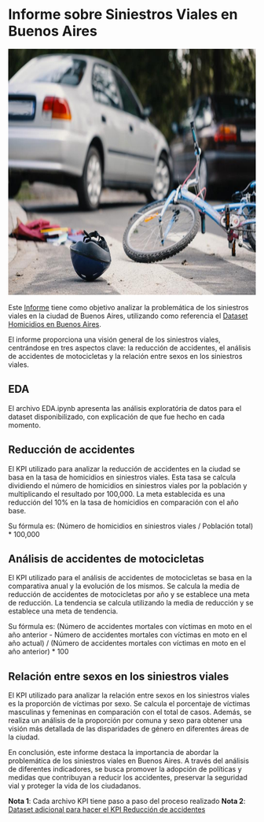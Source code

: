 # Informe sobre Siniestros Viales en Buenos Aires

<p align="center">
  <img src="Dataset/image.png" alt="Descrição da imagem" width="800" height="500">
</p>


Este [Informe](https://drive.google.com/file/d/17Ti-NZzuRncMMcB3rpOEkgS1APRyNLpF/view?usp=sharing) tiene como objetivo analizar la problemática de los siniestros viales en la ciudad de Buenos Aires, utilizando como referencia el [Dataset Homicidios en Buenos Aires](https://data.buenosaires.gob.ar/dataset/victimas-siniestros-viales).

El informe proporciona una visión general de los siniestros viales, centrándose en tres aspectos clave: la reducción de accidentes, el análisis de accidentes de motocicletas y la relación entre sexos en los siniestros viales.

## EDA

El archivo EDA.ipynb apresenta las análisis exploratória de datos para el dataset disponibilizado, con explicación de que fue hecho en cada momento.

## Reducción de accidentes

El KPI utilizado para analizar la reducción de accidentes en la ciudad se basa en la tasa de homicidios en siniestros viales. Esta tasa se calcula dividiendo el número de homicidios en siniestros viales por la población y multiplicando el resultado por 100,000. La meta establecida es una reducción del 10% en la tasa de homicidios en comparación con el año base.

Su fórmula es: (Número de homicidios en siniestros viales / Población total) * 100,000

## Análisis de accidentes de motocicletas

El KPI utilizado para el análisis de accidentes de motocicletas se basa en la comparativa anual y la evolución de los mismos. Se calcula la media de reducción de accidentes de motocicletas por año y se establece una meta de reducción. La tendencia se calcula utilizando la media de reducción y se establece una meta de tendencia.

Su fórmula es: (Número de accidentes mortales con víctimas en moto en el año anterior - Número de accidentes mortales con víctimas  en moto en el año actual) / (Número de accidentes mortales con víctimas en moto en el año anterior) * 100

## Relación entre sexos en los siniestros viales

El KPI utilizado para analizar la relación entre sexos en los siniestros viales es la proporción de víctimas por sexo. Se calcula el porcentaje de víctimas masculinas y femeninas en comparación con el total de casos. Además, se realiza un análisis de la proporción por comuna y sexo para obtener una visión más detallada de las disparidades de género en diferentes áreas de la ciudad.

En conclusión, este informe destaca la importancia de abordar la problemática de los siniestros viales en Buenos Aires. A través del análisis de diferentes indicadores, se busca promover la adopción de políticas y medidas que contribuyan a reducir los accidentes, preservar la seguridad vial y proteger la vida de los ciudadanos.

**Nota 1**: Cada archivo KPI tiene paso a paso del proceso realizado
**Nota 2**: [Dataset adicional para hacer el KPI Reducción de accidentes](https://www.estadisticaciudad.gob.ar/eyc/?p=76599)